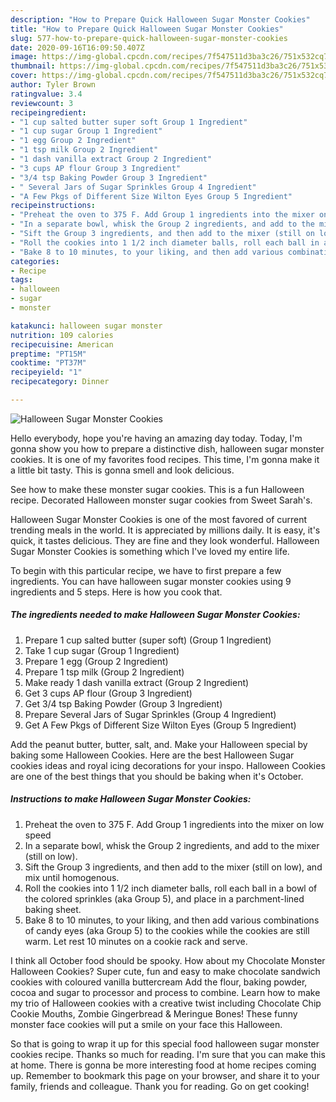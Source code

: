 ```yaml
---
description: "How to Prepare Quick Halloween Sugar Monster Cookies"
title: "How to Prepare Quick Halloween Sugar Monster Cookies"
slug: 577-how-to-prepare-quick-halloween-sugar-monster-cookies
date: 2020-09-16T16:09:50.407Z
image: https://img-global.cpcdn.com/recipes/7f547511d3ba3c26/751x532cq70/halloween-sugar-monster-cookies-recipe-main-photo.jpg
thumbnail: https://img-global.cpcdn.com/recipes/7f547511d3ba3c26/751x532cq70/halloween-sugar-monster-cookies-recipe-main-photo.jpg
cover: https://img-global.cpcdn.com/recipes/7f547511d3ba3c26/751x532cq70/halloween-sugar-monster-cookies-recipe-main-photo.jpg
author: Tyler Brown
ratingvalue: 3.4
reviewcount: 3
recipeingredient:
- "1 cup salted butter super soft Group 1 Ingredient"
- "1 cup sugar Group 1 Ingredient"
- "1 egg Group 2 Ingredient"
- "1 tsp milk Group 2 Ingredient"
- "1 dash vanilla extract Group 2 Ingredient"
- "3 cups AP flour Group 3 Ingredient"
- "3/4 tsp Baking Powder Group 3 Ingredient"
- " Several Jars of Sugar Sprinkles Group 4 Ingredient"
- "A Few Pkgs of Different Size Wilton Eyes Group 5 Ingredient"
recipeinstructions:
- "Preheat the oven to 375 F. Add Group 1 ingredients into the mixer on low speed"
- "In a separate bowl, whisk the Group 2 ingredients, and add to the mixer (still on low)."
- "Sift the Group 3 ingredients, and then add to the mixer (still on low), and mix until homogenous."
- "Roll the cookies into 1 1/2 inch diameter balls, roll each ball in a bowl of the colored sprinkles (aka Group 5), and place in a parchment-lined baking sheet."
- "Bake 8 to 10 minutes, to your liking, and then add various combinations of candy eyes (aka Group 5) to the cookies while the cookies are still warm. Let rest 10 minutes on a cookie rack and serve."
categories:
- Recipe
tags:
- halloween
- sugar
- monster

katakunci: halloween sugar monster 
nutrition: 109 calories
recipecuisine: American
preptime: "PT15M"
cooktime: "PT37M"
recipeyield: "1"
recipecategory: Dinner

---
```



![Halloween Sugar Monster Cookies](https://img-global.cpcdn.com/recipes/7f547511d3ba3c26/751x532cq70/halloween-sugar-monster-cookies-recipe-main-photo.jpg)

Hello everybody, hope you're having an amazing day today. Today, I'm gonna show you how to prepare a distinctive dish, halloween sugar monster cookies. It is one of my favorites food recipes. This time, I'm gonna make it a little bit tasty. This is gonna smell and look delicious.

See how to make these monster sugar cookies. This is a fun Halloween recipe. Decorated Halloween monster sugar cookies from Sweet Sarah&#39;s.

Halloween Sugar Monster Cookies is one of the most favored of current trending meals in the world. It is appreciated by millions daily. It is easy, it's quick, it tastes delicious. They are fine and they look wonderful. Halloween Sugar Monster Cookies is something which I've loved my entire life.


To begin with this particular recipe, we have to first prepare a few ingredients. You can have halloween sugar monster cookies using 9 ingredients and 5 steps. Here is how you cook that.

<!--inarticleads1-->

##### The ingredients needed to make Halloween Sugar Monster Cookies:

1. Prepare 1 cup salted butter (super soft) (Group 1 Ingredient)
1. Take 1 cup sugar (Group 1 Ingredient)
1. Prepare 1 egg (Group 2 Ingredient)
1. Prepare 1 tsp milk (Group 2 Ingredient)
1. Make ready 1 dash vanilla extract (Group 2 Ingredient)
1. Get 3 cups AP flour (Group 3 Ingredient)
1. Get 3/4 tsp Baking Powder (Group 3 Ingredient)
1. Prepare  Several Jars of Sugar Sprinkles (Group 4 Ingredient)
1. Get A Few Pkgs of Different Size Wilton Eyes (Group 5 Ingredient)


Add the peanut butter, butter, salt, and. Make your Halloween special by baking some Halloween Cookies. Here are the best Halloween Sugar cookies ideas and royal icing decorations for your inspo. Halloween Cookies are one of the best things that you should be baking when it&#39;s October. 

<!--inarticleads2-->

##### Instructions to make Halloween Sugar Monster Cookies:

1. Preheat the oven to 375 F. Add Group 1 ingredients into the mixer on low speed
1. In a separate bowl, whisk the Group 2 ingredients, and add to the mixer (still on low).
1. Sift the Group 3 ingredients, and then add to the mixer (still on low), and mix until homogenous.
1. Roll the cookies into 1 1/2 inch diameter balls, roll each ball in a bowl of the colored sprinkles (aka Group 5), and place in a parchment-lined baking sheet.
1. Bake 8 to 10 minutes, to your liking, and then add various combinations of candy eyes (aka Group 5) to the cookies while the cookies are still warm. Let rest 10 minutes on a cookie rack and serve.


I think all October food should be spooky. How about my Chocolate Monster Halloween Cookies? Super cute, fun and easy to make chocolate sandwich cookies with coloured vanilla buttercream Add the flour, baking powder, cocoa and sugar to processor and process to combine. Learn how to make my trio of Halloween cookies with a creative twist including Chocolate Chip Cookie Mouths, Zombie Gingerbread &amp; Meringue Bones! These funny monster face cookies will put a smile on your face this Halloween. 

So that is going to wrap it up for this special food halloween sugar monster cookies recipe. Thanks so much for reading. I'm sure that you can make this at home. There is gonna be more interesting food at home recipes coming up. Remember to bookmark this page on your browser, and share it to your family, friends and colleague. Thank you for reading. Go on get cooking!
